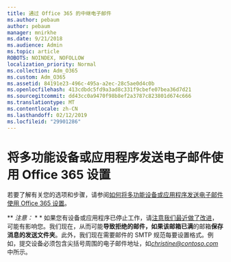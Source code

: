 ```yaml
---
title: 通过 Office 365 的中继电子邮件
ms.author: pebaum
author: pebaum
manager: mnirkhe
ms.date: 9/21/2018
ms.audience: Admin
ms.topic: article
ROBOTS: NOINDEX, NOFOLLOW
localization_priority: Normal
ms.collection: Adm_O365
ms.custom: Adm_O365
ms.assetid: 84191e23-496c-495a-a2ec-28c5ae0d4c0b
ms.openlocfilehash: 413cdbdc5fd9a3ad8c331f9cbefe07bea36d7d21
ms.sourcegitcommit: dd43cc0a9470f98b8ef2a3787c823801d674c666
ms.translationtype: MT
ms.contentlocale: zh-CN
ms.lasthandoff: 02/12/2019
ms.locfileid: "29901286"
---
```

# <a name="set-up-a-multifunction-device-or-application-to-send-email-using-office-365"></a>将多功能设备或应用程序发送电子邮件使用 Office 365 设置

若要了解有关您的选项和步骤，请参阅[如何将多功能设备或应用程序发送电子邮件使用 Office 365 设置](https://support.office.com/article/69f58e99-c550-4274-ad18-c805d654b4c4)。
  
 ** *注意：* * * 如果您有设备或应用程序已停止工作，请[注意我们最近做了改进](https://support.microsoft.com/help/4458479/)，可能有影响您。我们现在，从而可能**导致拒绝的邮件，如果该邮箱已满**的邮箱**保存消息的发送文件夹**。此外，我们现在需要邮件的 SMTP 规范每要设置格式。例如，提交设备必须包含尖括号周围的电子邮件地址，如*christine@contoso.com*中所示。 
  

